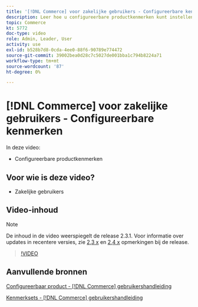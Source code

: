 ```yaml
---
title: '[!DNL Commerce] voor zakelijke gebruikers - Configureerbare kenmerken'
description: Leer hoe u configureerbare productkenmerken kunt instellen.
topic: Commerce
kt: 5772
doc-type: video
role: Admin, Leader, User
activity: use
exl-id: b528b7d8-0cda-4ee0-88f6-90789e774472
source-git-commit: 39002bea0d28c7c5027de001bba1c794b8224a71
workflow-type: tm+mt
source-wordcount: '87'
ht-degree: 0%

---
```


# [!DNL Commerce] voor zakelijke gebruikers - Configureerbare kenmerken

In deze video:

- Configureerbare productkenmerken

## Voor wie is deze video?

- Zakelijke gebruikers

## Video-inhoud

>[!NOTE]
>
>De inhoud in de video weerspiegelt de release 2.3.1. Voor informatie over updates in recentere versies, zie [ 2,3 x](https://devdocs.magento.com/guides/v2.3/release-notes/bk-release-notes.html) en [2,4 x](https://devdocs.magento.com/guides/v2.4/release-notes/bk-release-notes.html) opmerkingen bij de release.

>[!VIDEO](https://video.tv.adobe.com/v/35957?quality=12&learn=on)

## Aanvullende bronnen

[Configureerbaar product - [!DNL Commerce] gebruikershandleiding](https://docs.magento.com/user-guide/catalog/product-create-configurable.html)

[Kenmerksets - [!DNL Commerce] gebruikershandleiding](https://docs.magento.com/user-guide/stores/attribute-sets.html)
